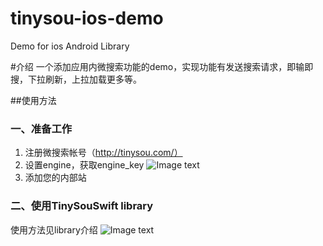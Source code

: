 tinysou-ios-demo
================

Demo for ios Android Library

#介绍
一个添加应用内微搜索功能的demo，实现功能有发送搜索请求，即输即搜，下拉刷新，上拉加载更多等。

##使用方法

### 一、准备工作
1. 注册微搜索帐号（http://tinysou.com/）
2. 设置engine，获取engine_key
 ![Image text](https://github.com/wangyeming/tinysou-android-sdk-demo/blob/master/ReadmePic/%E4%BB%8B%E7%BB%8D%E5%9B%BE%E7%89%871.png)
3. 添加您的内部站

### 二、使用TinySouSwift library
使用方法见library介绍
![Image text](https://github.com/wangyeming/tinysou-ios-demo/blob/master/Pic/Demo-pic1.png)
